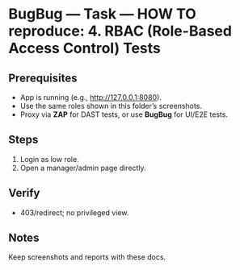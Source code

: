 ﻿# BugBug — Task — HOW TO reproduce: 4. RBAC (Role-Based Access Control) Tests

## Prerequisites

- App is running (e.g., http://127.0.0.1:8080).
- Use the same roles shown in this folder’s screenshots.
- Proxy via **ZAP** for DAST tests, or use **BugBug** for UI/E2E tests.

## Steps

1. Login as low role.
2. Open a manager/admin page directly.

## Verify

- 403/redirect; no privileged view.

## Notes

Keep screenshots and reports with these docs.


